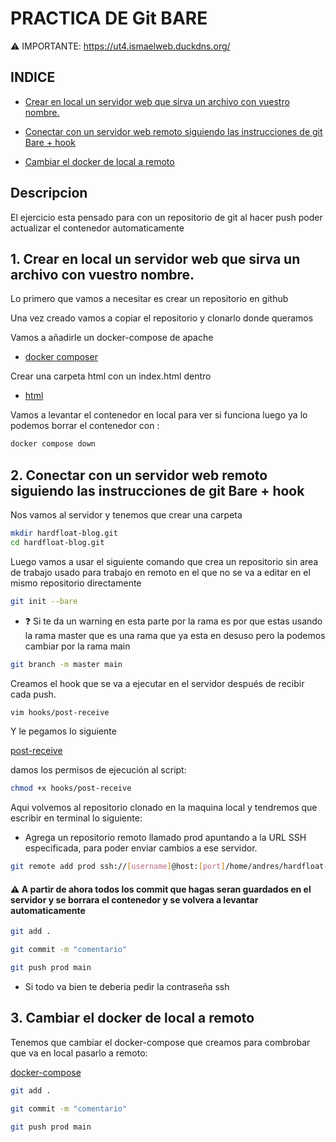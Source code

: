 # PRACTICA DE Git BARE

⚠️ IMPORTANTE: https://ut4.ismaelweb.duckdns.org/

## INDICE

- [Crear en local un servidor web que sirva un archivo con vuestro nombre.](#1-crear-en-local-un-servidor-web-que-sirva-un-archivo-con-vuestro-nombre)

- [Conectar con un servidor web remoto siguiendo las instrucciones de git Bare + hook](#2-conectar-con-un-servidor-web-remoto-siguiendo-las-instrucciones-de-git-bare--hook)

- [Cambiar el docker de local a remoto](#3-cambiar-el-docker-de-local-a-remoto)

## Descripcion

El ejercicio esta pensado para con un repositorio de git al hacer push poder actualizar el contenedor automaticamente

## 1. Crear en local un servidor web que sirva un archivo con vuestro nombre.

Lo primero que vamos a necesitar es crear un repositorio en github 

Una vez creado vamos a copiar el repositorio y clonarlo donde queramos 

Vamos a añadirle un docker-compose de apache

- [docker composer](./docker/composer-local/docker-compose.yml)

Crear una carpeta html con un index.html dentro

- [html](./html/index.html)

Vamos a levantar el contenedor en local para ver si funciona luego ya lo podemos borrar el contenedor con : 
```bash 
docker compose down
```

## 2. Conectar con un servidor web remoto siguiendo las instrucciones de git Bare + hook

Nos vamos al servidor y tenemos que crear una carpeta

```bash
mkdir hardfloat-blog.git
cd hardfloat-blog.git
```

Luego vamos a usar el siguiente comando que crea un repositorio sin area de trabajo usado para trabajo en remoto en el que no se va a editar en el mismo repositorio directamente

```bash
git init --bare
```

- ❓ Si te da un warning en esta parte por la rama es por que estas usando la rama master que es una rama que ya esta en desuso pero la podemos cambiar por la rama main
```bash
git branch -m master main    
```

Creamos el hook que se va a ejecutar en el servidor después de recibir cada push.

```bash
vim hooks/post-receive
```

Y le pegamos lo siguiente

[post-receive](./hook/post-receive)

damos los permisos de ejecución al script:

```bash	
chmod +x hooks/post-receive
```

Aqui volvemos al repositorio clonado en la maquina local y tendremos que escribir en terminal lo siguiente:

- Agrega un repositorio remoto llamado prod apuntando a la URL SSH especificada, para poder enviar cambios a ese servidor.
```bash
git remote add prod ssh://[username]@host:[port]/home/andres/hardfloat-blog.git
```

#### ⚠️ A partir de ahora todos los commit que hagas seran guardados en el servidor y se borrara el contenedor y se volvera a levantar automaticamente

```bash
git add .

git commit -m "comentario"

git push prod main 
```
- Si todo va bien te deberia pedir la contraseña ssh 
## 3. Cambiar el docker de local a remoto

Tenemos que cambiar el docker-compose que creamos para combrobar que va en local pasarlo a remoto:

[docker-compose](./docker/composer-remoto/docker-compose.yml)

```bash
git add .

git commit -m "comentario"

git push prod main 
```